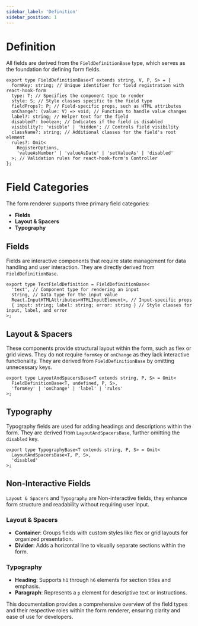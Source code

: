 ```yaml
---
sidebar_label: 'Definition'
sidebar_position: 1
---
```


# Definition

All fields are derived from the `FieldDefinitionBase` type, which serves as the foundation for defining form fields.

```tsx
export type FieldDefinitionBase<T extends string, V, P, S> = {
  formKey: string; // Unique identifier for field registration with react-hook-form
  type: T; // Specifies the component type to render
  style: S; // Style classes specific to the field type
  fieldProps?: P; // Field-specific props, such as HTML attributes
  onChange?: (value: V) => void; // Function to handle value changes
  label?: string; // Helper text for the field
  disabled?: boolean; // Indicates if the field is disabled
  visibility?: 'visible' | 'hidden'; // Controls field visibility
  className?: string; // Additional classes for the field's root element
  rules?: Omit<
    RegisterOptions,
    'valueAsNumber' | 'valueAsDate' | 'setValueAs' | 'disabled'
  >; // Validation rules for react-hook-form's Controller
};
```

# Field Categories

The form renderer supports three primary field categories:

- **Fields**
- **Layout & Spacers**
- **Typography**

## Fields

Fields are interactive components that require state management for data handling and user interaction. They are directly derived from `FieldDefinitionBase`.

```tsx
export type TextFieldDefinition = FieldDefinitionBase<
  'text', // Component type for rendering an input
  string, // Data type for the input value
  React.InputHTMLAttributes<HTMLInputElement>, // Input-specific props
  { input: string; label: string; error: string } // Style classes for input, label, and error
>;
```

## Layout & Spacers

These components provide structural layout within the form, such as flex or grid views. They do not require `formKey` or `onChange` as they lack interactive functionality. They are derived from `FieldDefinitionBase` by omitting unnecessary keys.

```tsx
export type LayoutAndSpacersBase<T extends string, P, S> = Omit<
  FieldDefinitionBase<T, undefined, P, S>,
  'formKey' | 'onChange' | 'label' | 'rules'
>;
```

## Typography

Typography fields are used for adding headings and descriptions within the form. They are derived from `LayoutAndSpacersBase`, further omitting the `disabled` key.

```tsx
export type TypographyBase<T extends string, P, S> = Omit<
  LayoutAndSpacersBase<T, P, S>,
  'disabled'
>;
```

## Non-Interactive Fields

`Layout & Spacers` and `Typography` are Non-interactive fields, they enhance form structure and readability without requiring user input.

### Layout & Spacers

- **Container**: Groups fields with custom styles like flex or grid layouts for organized presentation.
- **Divider**: Adds a horizontal line to visually separate sections within the form.

### Typography

- **Heading**: Supports `h1` through `h6` elements for section titles and emphasis.
- **Paragraph**: Represents a `p` element for descriptive text or instructions.

This documentation provides a comprehensive overview of the field types and their respective roles within the form renderer, ensuring clarity and ease of use for developers.
